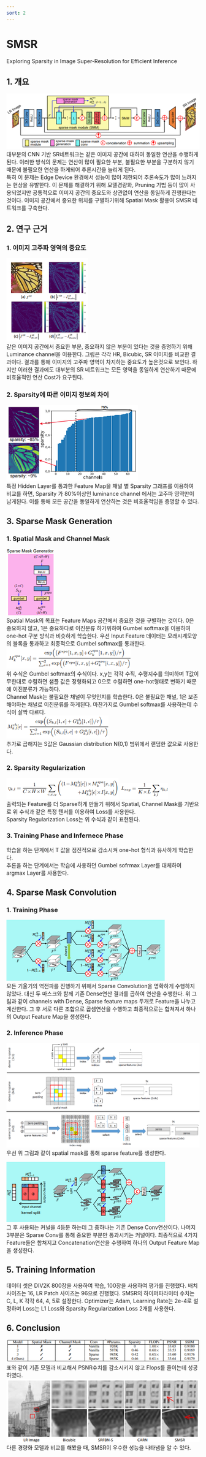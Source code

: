 ```yaml
---
sort: 2
---
```


# SMSR  
Exploring Sparsity in Image Super-Resolution for Efficient Inference  

## 1. 개요  
![SMSR Network Architecture](../../static/SMSR/SMSR-Network.png)  
대부분의 CNN 기반 SR네트워크는 같은 이미지 공간에 대하여 동일한 연산을 수행하게 된다. 이러한 방식의 문제는 연산이 많이 필요한 부분, 불필요한 부분을 구분하지 않기 때문에 불필요한 연산을 하게되어 추론시간을 늘리게 된다.  
특히 이 문제는 Edge Device 환경에서 성능이 많이 제한되어 추론속도가 많이 느려지는 현상을 유발한다. 이 문제를 해결하기 위해 모델경량화, Pruning 기법 등이 많이 사용되었지만 공통적으로 이미지 공간의 중요도와 상관없이 연산을 동일하게 진행한다는 것이다. 이미지 공간에서 중요한 위치를 구별하기위해 Spatial Mask 활용여 SMSR 네트워크를 구축한다.  

## 2. 연구 근거
### 1. 이미지 고주파 영역의 중요도  
![SMSR luminance001](../../static/SMSR/SMSR-luminance001.png)  
같은 이미지 공간에서 중요한 부분, 중요하지 않은 부분이 있다는 것을 증명하기 위해 Luminance channel을 이용한다. 그림은 각각 HR, Bicubic, SR 이미지를 비교한 결과이다. 결과를 통해 이미지의 고주파 영역이 차지하는 중요도가 높은것으로 보인다. 하지만 이러한 결과에도 대부분의 SR 네트워크는 모든 영역을 동일하게 연산하기 때문에 비효율적인 연산 Cost가 요구된다.  

### 2. Sparsity에 따른 이미지 정보의 차이  
![SMSR luminance002](../../static/SMSR/SMSR-luminance002.png)  
특정 Hidden Layer를 통과한 Feature Map을 채널 별 Sparsity 그래프를 이용하여 비교를 하면, Sparsity 가 80%이상인 luminance channel 에서는 고주파 영역만이 남게된다. 이를 통해 모든 공간을 동일하게 연산하는 것은 비효율적임을 증명할 수 있다.  

## 3. Sparse Mask Generation  
### 1. Spatial Mask and Channel Mask  
![Spatial,Channel-Mask](../../static/SMSR/SMSR-Mask.png)  
Spatial Mask의 목표는 Feature Maps 공간에서 중요한 것을 구별하는 것이다. 0은 중요하지 않고, 1은 중요하다로 이진분류 하기위하여 Gumbel softmax을 이용하여 one-hot 구분 방식과 비슷하게 학습한다. 우선 Input Feature 데이터는 모래시계모양의 블록을 통과하고 최종적으로 Gumbel softmax를 통과한다.  
![Gumbel softmax 001](../../static/SMSR/SMSR-softmax001.png)  
위 수식은 Gumbel softmax의 수식이다. x,y는 각각 수직, 수평지수를 의미하며 T값이 무한대로 수렴하면 샘플 값은 정형화되고 0으로 수렴하면 one-hot형태로 변하기 때문에 이진분류가 가능하다.  
Channel Mask는 불필요한 채널이 무엇인지를 학습한다. 0은 불필요한 채널, 1은 보존해야하는 채널로 이진분류를 하게된다. 마찬가지로 Gumbel softmax를 사용하는데 수식이 살짝 다르다.  
![Gumbel softmax 002](../../static/SMSR/SMSR-softmax002.png)  
추가로 곱해지는 S값은 Gaussian distribution N(0,1) 범위에서 랜덤한 값으로 사용한다.  

### 2. Sparsity Regularization  
![Loss Tensor](../../static/SMSR/SMSR-Ltensor.png) ![Loss](../../static/SMSR/SMSR-SparseLoss.png)  
출력되는 Feature를 더 Sparse하게 만들기 위해서 Spatial, Channel Mask를 기반으로 위 수식과 같은 특정 텐서를 이용하여 Loss를 사용한다.  
Sparsity Regularization Loss는 위 수식과 같이 표현된다.  

### 3. Training Phase and Infernece Phase  
학습을 하는 단계에서 T 값을 점진적으로 감소시켜 one-hot 형식과 유사하게 학습한다.  
추론을 하는 단계에서는 학습에 사용하던 Gumbel sofrmax Layer를 대체하여 argmax Layer를 사용한다.  

## 4. Sparse Mask Convolution  
### 1. Training Phase  
![Training Phase](../../static/SMSR/SMSR-Training.png)  
모든 기울기의 역전파를 진행하기 위해서 Sparse Convolution을 명확하게 수행하지 않았다. 대신 두 마스크와 함께 기존 Dense연산 결과를 곱하여 연산을 수행한다. 위 그림과 같이 channels with Dense, Sparse feature maps 두개로 Feature을 나누고 계산한다. 그 후 서로 다른 조합으로 곱셈연산을 수행하고 최종적으로는 합쳐져서 하나의 Output Feature Map을 생성한다.  

### 2. Inference Phase  
![Generate Saprse](../../static/SMSR/SMSR-generateSparse.png)  
우선 위 그림과 같이 spatial mask를 통해 sparse feature를 생성한다.  

![Inference Phase](../../static/SMSR/SMSR-Inference.png)  
그 후 사용되는 커널을 4등분 하는데 그 중하나는 기존 Dense Conv연산이다. 나머지 3부분은 Sparse Conv를 통해 중요한 부분만 통과시키는 커널이다. 최종적으로 4가지 Feature들은 합쳐지고 Concatenation연산을 수행하여 하나의 Output Feature Map을 생성한다.  

## 5. Training Information  
데이터 셋은 DIV2K 800장을 사용하여 학습, 100장을 사용하여 평가를 진행했다. 배치사이즈는 16, LR Patch 사이즈는 96으로 진행했다. SMSR의 하이퍼파라미터 수치는 C, L, K 각각 64, 4, 5로 설정한다. Optimizer는 Adam, Learning Rate는 2e-4로 설정하며 Loss는 L1 Loss와 Sparsity Regularization Loss 2개를 사용한다.  

## 6. Conclusion  
![conclusion001](../../static/SMSR/SMSR-conclusion001.png)  
표와 같이 기존 모델과 비교해서 PSNR수치를 감소시키지 않고 Flops를 줄이는데 성공하였다.  
![conclution002](../../static/SMSR/SMSR-conclusion002.png)  
다른 경량화 모델과 비교를 해봤을 때, SMSR이 우수한 성능을 나타냄을 알 수 있다.